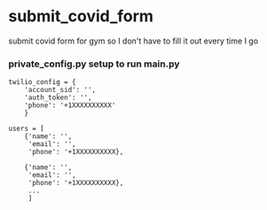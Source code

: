 # submit_covid_form
submit covid form for gym so I don't have to fill it out every time I go


### private_config.py setup to run main.py

```
twilio_config = {
    'account_sid': '',
    'auth_token': '',
    'phone': '+1XXXXXXXXXX'
    }

users = [
    {'name': '',
     'email': '',
     'phone': '+1XXXXXXXXXX},

    {'name': '',
     'email': '',
     'phone': '+1XXXXXXXXXX},
     ...
     ]
```
